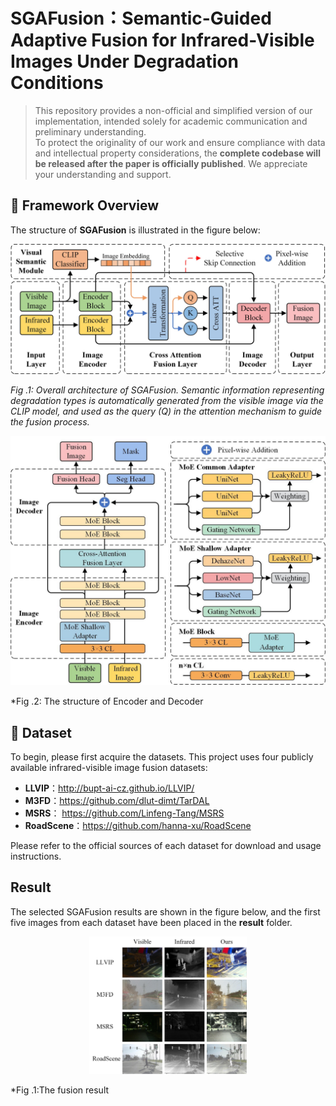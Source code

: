 # SGAFusion：Semantic-Guided Adaptive Fusion for Infrared-Visible Images Under Degradation Conditions

> This repository provides a non-official and simplified version of our implementation, intended solely for academic communication and preliminary understanding.  
> To protect the originality of our work and ensure compliance with data and intellectual property considerations, the **complete codebase will be released after the paper is officially published**.
> We appreciate your understanding and support.

## 🔹 Framework Overview

The structure of **SGAFusion** is illustrated in the figure below:


![image](https://github.com/Wohaizainuli/SGAFusion/blob/main/images/Algorithm%20Framework.jpg)


*Fig .1: Overall architecture of SGAFusion. Semantic information representing degradation types is automatically generated from the visible image via the CLIP model, and used as the query (Q) in the attention mechanism to guide the fusion process.*


![image](https://github.com/Wohaizainuli/SGAFusion/blob/main/images/Encoder%20and%20Decoder.jpg)


*Fig .2: The structure of Encoder and Decoder
## 🔹 Dataset
To begin, please first acquire the datasets. This project uses four publicly available infrared-visible image fusion datasets:
- **LLVIP**：http://bupt-ai-cz.github.io/LLVIP/
- **M3FD**：https://github.com/dlut-dimt/TarDAL
- **MSRS**： https://github.com/Linfeng-Tang/MSRS
- **RoadScene**：https://github.com/hanna-xu/RoadScene
  
Please refer to the official sources of each dataset for download and usage instructions.

##  Result
The selected SGAFusion results are shown in the figure below, and the first five images from each dataset have been placed in the **result** folder.


<p align="center">
  <img src="https://github.com/Wohaizainuli/SGAFusion/blob/main/images/result.jpg" alt="result image" width="50%" />
</p>


*Fig .1:The fusion result
